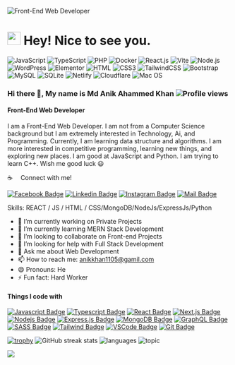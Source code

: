![Front-End Web Developer](https://scontent.fdac24-1.fna.fbcdn.net/v/t39.30808-6/271991987_145552821207772_8062887364916625270_n.jpg?stp=dst-jpg_s960x960&_nc_cat=106&ccb=1-7&_nc_sid=e3f864&_nc_ohc=SxzT-Dgv87cAX_k0aRP&tn=9RCvo6eEM1bh-d96&_nc_ht=scontent.fdac24-1.fna&oh=00_AT8EIt1g9XSDQbRKkujNv3YI2o8LSCTtnwTDu1DTcVGZ5A&oe=632F4049)

<h1><img src="https://emojis.slackmojis.com/emojis/images/1531849430/4246/blob-sunglasses.gif?1531849430" width="30"/> Hey! Nice to see you.</h1>

![JavaScript](https://img.shields.io/badge/JavaScript-F7DF1E?style=flat-square&logo=javascript&logoColor=black)
![TypeScript](https://img.shields.io/badge/TypeScript-007ACC?style=flat-square&logo=typescript&logoColor=white)
![PHP](https://img.shields.io/badge/PHP-777BB4?style=flat-square&logo=php&logoColor=white)
![Docker](https://img.shields.io/badge/Docker-0CC1F3?style=flat-square&logo=docker&logoColor=white)
![React.js](https://img.shields.io/badge/React.js-0081CB?style=flat-square&logo=react&logoColor=61DAFB)
![Vite](https://img.shields.io/badge/Vite-593D88?style=flat-square&logo=vite&logoColor=white)
![Node.js](https://img.shields.io/badge/Node.js-43853D?style=flat-square&logo=node.js&logoColor=white)
![WordPress](https://img.shields.io/badge/Wordpress-21759B?style=flat-square&logo=wordpress&logoColor=white)
![Elementor](https://img.shields.io/badge/Elementor-9146FF?style=flat-square&logo=elementor&logoColor=white)
![HTML](https://img.shields.io/badge/HTML5-E34F26?style=flat-square&logo=html5&logoColor=white)
![CSS3](https://img.shields.io/badge/CSS3-1572B6?style=flat-square&logo=css3&logoColor=white)
![TailwindCSS](https://img.shields.io/badge/Tailwind_CSS-38B2AC?style=flat-square&logo=tailwind-css&logoColor=white)
![Bootstrap](https://img.shields.io/badge/Bootstrap-563D7C?style=flat-square&logo=bootstrap&logoColor=white)
![MySQL](https://img.shields.io/badge/MySQL-005C84?style=flat-square&logo=mysql&logoColor=white)
![SQLite](https://img.shields.io/badge/SQLite-07405E?style=flat-square&logo=sqlite&logoColor=white)
![Netlify](https://img.shields.io/badge/Netlify-00C7B7?style=flat-square&logo=netlify&logoColor=white)
![Cloudflare](https://img.shields.io/badge/Cloudflare-F38020?style=flat-square&logo=Cloudflare&logoColor=white)
![Mac OS](https://img.shields.io/badge/macOS-000000?style=flat-square&logo=apple&logoColor=white)

### Hi there 👋, My name is Md Anik Ahammed Khan ![Profile views](https://gpvc.arturio.dev/anikahammedkhan)  
#### Front-End Web Developer

I am a Front-End Web Developer. I am not from a Computer Science background but I am extremely interested in Technology, Ai, and Programming. Currently, I am learning data structure and algorithms. I am more interested in competitive programming, learning new things, and exploring new places. I am good at JavaScript and Python. I am trying to learn C++.
Wish me good luck 😃

:coffee: &emsp;Connect with me!

[![Facebook Badge](https://img.shields.io/badge/Facebook-1877F2?style=for-the-badge&logo=facebook&logoColor=white)](https://www.facebook.com/anikahammedkhan.99) [![Linkedin Badge](https://img.shields.io/badge/LinkedIn-0077B5?style=for-the-badge&logo=linkedin&logoColor=white)](https://www.linkedin.com/in/anikahammedkhan/) [![Instagram Badge](https://img.shields.io/badge/Instagram-E4405F?style=for-the-badge&logo=instagram&logoColor=white)](https://www.instagram.com/anikahammedkhan/) [![Mail Badge](https://img.shields.io/badge/Gmail-D14836?style=for-the-badge&logo=gmail&logoColor=white)](mailto:anikkhan1105@gmail.com)

Skills: REACT / JS / HTML / CSS/MongoDB/NodeJs/ExpressJs/Python

- 🔭 I’m currently working on Private Projects 
- 🌱 I’m currently learning MERN Stack Development 
- 👯 I’m looking to collaborate on Front-end Projects 
- 🤔 I’m looking for help with Full Stack Development 
- 💬 Ask me about Web Development 
- 📫 How to reach me: anikkhan1105@gamil.com 
- 😄 Pronouns: He 
- ⚡ Fun fact: Hard Worker 


#### Things I code with

[![Javascript Badge](https://img.shields.io/badge/-Javascript-F0DB4F?style=for-the-badge&labelColor=black&logo=javascript&logoColor=F0DB4F)](#) [![Typescript Badge](https://img.shields.io/badge/-Typescript-007acc?style=for-the-badge&labelColor=black&logo=typescript&logoColor=007acc)](#) [![React Badge](https://img.shields.io/badge/-React-61DBFB?style=for-the-badge&labelColor=black&logo=react&logoColor=61DBFB)](#) [![Next.js Badge](https://img.shields.io/badge/next.js-000000?style=for-the-badge&logo=nextdotjs&logoColor=white)](#) [![Nodejs Badge](https://img.shields.io/badge/-Nodejs-3C873A?style=for-the-badge&labelColor=black&logo=node.js&logoColor=3C873A)](#) [![Express.js Badge](https://img.shields.io/badge/Express.js-000000?style=for-the-badge&logo=express&logoColor=white)](#) [![MongoDB Badge](https://img.shields.io/badge/MongoDB-4EA94B?style=for-the-badge&logo=mongodb&logoColor=white)](#) [![GraphQL Badge](https://img.shields.io/badge/-GraphQl-e535ab?style=for-the-badge&labelColor=black&logo=node.js&logoColor=e535ab)](#) [![SASS Badge](https://img.shields.io/badge/Sass-CC6699?style=for-the-badge&logo=sass&logoColor=white)](#) [![Tailwind Badge](https://img.shields.io/badge/Tailwind%20CSS-092749?style=for-the-badge&logo=tailwindcss&logoColor=06B6D4&labelColor=000000)](#) [![VSCode Badge](https://img.shields.io/badge/Visual_Studio-5C2D91?style=for-the-badge&logo=visual%20studio&logoColor=white)](#) [![Git Badge](https://img.shields.io/badge/Git-F05032?style=for-the-badge&logo=git&logoColor=white)](#)
 

[![trophy](https://github-profile-trophy.vercel.app/?username=anikahammedkhan)](https://github.com/ryo-ma/github-profile-trophy)
![GitHub streak stats](https://github-readme-streak-stats.herokuapp.com/?user=anikahammedkhan)
![languages](https://github-readme-stats-git-masterrstaa-rickstaa.vercel.app/api/top-langs/?username=anikahammedkhan&hide=scss&layout=compact&theme=tokyonight)
![topic](https://github-profile-summary-cards.vercel.app/api/cards/profile-details?username=anikahammedkhan&theme=zenburn)
<p align="left"> <img src="https://github-readme-stats-git-masterrstaa-rickstaa.vercel.app/api?username=anikahammedkhan&theme=tokyonight&show_icons=true&hide_border=true&count_private=true&include_all_commits=true" /> </p>
